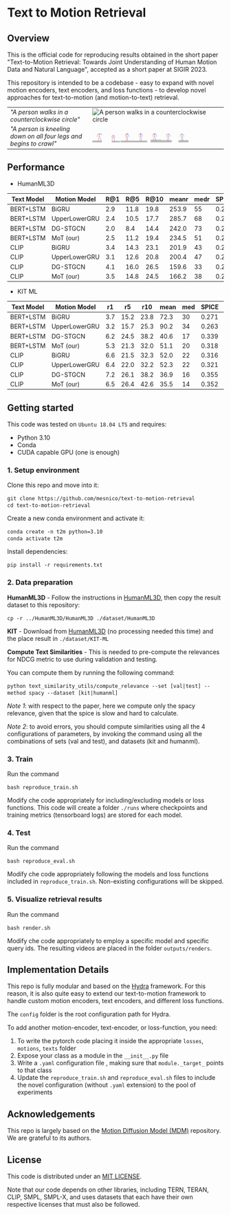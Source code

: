 # Text to Motion Retrieval

## Overview
This is the official code for reproducing results obtained in the short paper "Text-to-Motion Retrieval: Towards Joint Understanding of Human Motion Data and Natural Language", accepted as a short paper at SIGIR 2023.

This repository is intended to be a codebase - easy to expand with novel motion encoders, text encoders, and loss functions - to develop novel approaches for text-to-motion (and motion-to-text) retrieval.

<table>
  <tr>
    <td><i>"A person walks in a counterclockwise circle"</i></td>
    <td><img src="teaser/example_74.gif" alt="A person walks in a counterclockwise circle" width=75%></td>
   </tr>
   <tr>
      <td><i>"A person is kneeling down on all four legs and begins to crawl"</i></td>
      <td><img src="teaser/example_243.gif" alt="A person is kneeling down on all four legs and begins to crawl" width=75%></td>
  </tr>
</table>

## Performance

* HumanML3D

| Text Model    | Motion Model   | R@1  | R@5  | R@10  | meanr | medr | SPICE | spaCy |
|---------------|----------------|------|------|------|------|-----|-------|-------|
| BERT+LSTM     | BiGRU          | 2.9 | 11.8 | 19.8 | 253.9| 55  | 0.250 | 0.768 |
| BERT+LSTM     | UpperLowerGRU  | 2.4 | 10.5 | 17.7 | 285.7| 68  | 0.242 | 0.763 |
| BERT+LSTM     | DG-STGCN       | 2.0 | 8.4  | 14.4 | 242.0| 73  | 0.231 | 0.767 |
| BERT+LSTM     | MoT (our)      | 2.5 | 11.2 | 19.4 | 234.5| 51  | 0.247 | 0.768 |
| CLIP          | BiGRU          | 3.4 | 14.3 | 23.1 | 201.9| 43  | 0.272 | 0.780 |
| CLIP          | UpperLowerGRU  | 3.1 | 12.6 | 20.8 | 200.4| 47  | 0.269 | 0.779 |
| CLIP          | DG-STGCN       | 4.1 | 16.0 | 26.5 | 159.6| 33  | 0.291 | 0.789 |
| CLIP          | MoT (our)      | 3.5 | 14.8 | 24.5 | 166.2| 38  | 0.280 | 0.785 |

* KIT ML

| Text Model    | Motion Model   | r1  | r5   | r10  | mean | med | SPICE | spaCy |
|---------------|----------------|-----|------|------|------|-----|-------|-------|
| BERT+LSTM     | BiGRU          | 3.7 | 15.2 | 23.8 | 72.3 | 30  | 0.271 | 0.706 |
| BERT+LSTM     | UpperLowerGRU  | 3.2 | 15.7 | 25.3 | 90.2 | 34  | 0.263 | 0.697 |
| BERT+LSTM     | DG-STGCN       | 6.2 | 24.5 | 38.2 | 40.6 | 17  | 0.339 | 0.740 |
| BERT+LSTM     | MoT (our)      | 5.3 | 21.3 | 32.0 | 51.1 | 20  | 0.318 | 0.723 |
| CLIP          | BiGRU          | 6.6 | 21.5 | 32.3 | 52.0 | 22  | 0.316 | 0.729 |
| CLIP          | UpperLowerGRU  | 6.4 | 22.0 | 32.2 | 52.3 | 22  | 0.321 | 0.732 |
| CLIP          | DG-STGCN       | 7.2 | 26.1 | 38.2 | 36.9 | 16  | 0.355 | 0.751 |
| CLIP          | MoT (our)      | 6.5 | 26.4 | 42.6 | 35.5 | 14  | 0.352 | 0.748 |


## Getting started

This code was tested on `Ubuntu 18.04 LTS` and requires:

* Python 3.10
* Conda
* CUDA capable GPU (one is enough)

### 1. Setup environment

Clone this repo and move into it:
```
git clone https://github.com/mesnico/text-to-motion-retrieval
cd text-to-motion-retrieval
```

Create a new conda environment and activate it:
```
conda create -n t2m python=3.10
conda activate t2m
```

Install dependencies:
```
pip install -r requirements.txt
```

### 2. Data preparation

**HumanML3D** - Follow the instructions in [HumanML3D](https://github.com/EricGuo5513/HumanML3D.git),
then copy the result dataset to this repository:

```
cp -r ../HumanML3D/HumanML3D ./dataset/HumanML3D
```

**KIT** - Download from [HumanML3D](https://github.com/EricGuo5513/HumanML3D.git) (no processing needed this time) and the place result in `./dataset/KIT-ML`

**Compute Text Similarities** - This is needed to pre-compute the relevances for NDCG metric to use during validation and testing.
<!-- You have to download the precomputed text similarities from ... and place them under `outputs/computed_relevances`. -->
You can compute them by running the following command:
```
python text_similarity_utils/compute_relevance --set [val|test] --method spacy --dataset [kit|humanml]
```
*Note 1*: with respect to the paper, here we compute only the spacy relevance, given that the spice is slow and hard to calculate.

*Note 2*: to avoid errors, you should compute similarities using all the 4 configurations of parameters, by invoking the command using all the combinations of sets (val and test), and datasets (kit and humanml).

### 3. Train

Run the command
```
bash reproduce_train.sh
```
Modify che code appropriately for including/excluding models or loss functions.
This code will create a folder `./runs` where checkpoints and training metrics (tensorboard logs) are stored for each model.

### 4. Test

Run the command
```
bash reproduce_eval.sh
```
Modify che code appropriately following the models and loss functions included in `reproduce_train.sh`. Non-existing configurations will be skipped.

### 5. Visualize retrieval results

Run the command
```
bash render.sh
```
Modify che code appropriately to employ a specific model and specific query ids.
The resulting videos are placed in the folder `outputs/renders`.

## Implementation Details

This repo is fully modular and based on the [Hydra](https://hydra.cc/docs/intro/) framework. For this reason, it is also quite easy to extend our text-to-motion framework to handle custom motion encoders, text encoders, and different loss functions.

The `config` folder is the root configuration path for Hydra.

To add another motion-encoder, text-encoder, or loss-function, you need:
1. To write the pytorch code placing it inside the appropriate `losses`, `motions`, `texts` folder
2. Expose your class as a module in the `__init__.py` file
3. Write a `.yaml` configuration file , making sure that `module._target_` points to that class
4. Update the `reproduce_train.sh` and `reproduce_eval.sh` files to include the novel configuration (without `.yaml` extension) to the pool of experiments

## Acknowledgements

This repo is largely based on the [Motion Diffusion Model (MDM)](https://github.com/GuyTevet/motion-diffusion-model) repository. We are grateful to its authors.

## License
This code is distributed under an [MIT LICENSE](LICENSE).

Note that our code depends on other libraries, including TERN, TERAN, CLIP, SMPL, SMPL-X, and uses datasets that each have their own respective licenses that must also be followed.
